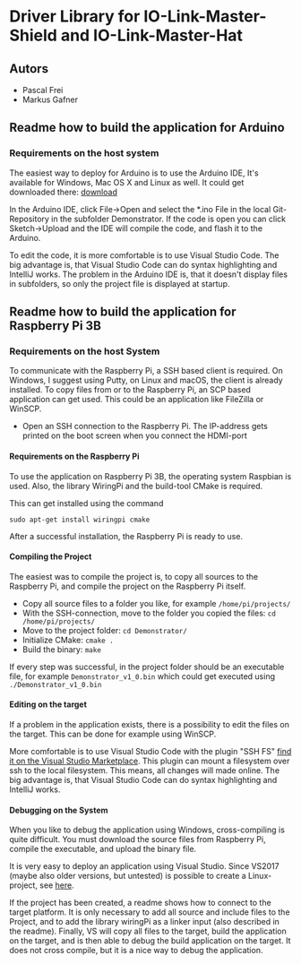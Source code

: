 # Driver Library for IO-Link-Master-Shield and IO-Link-Master-Hat

## Autors
- Pascal Frei
- Markus Gafner

## Readme how to build the application for Arduino
### Requirements on the host system
The easiest way to deploy for Arduino is to use the Arduino IDE, It's available for Windows, Mac OS X and Linux as well. It could get downloaded there: [download]( https://www.arduino.cc/en/Main/Software)

In the Arduino IDE, click File->Open and select the *.ino File in the local Git-Repository in the subfolder Demonstrator. If the code is open you can click Sketch->Upload and the IDE will compile the code, and flash it to the Arduino.

To edit the code, it is more comfortable is to use Visual Studio Code. The big advantage is, that Visual Studio Code can do syntax highlighting and IntelliJ works. The problem in the Arduino IDE is, that it doesn't display files in subfolders, so only the project file is displayed at startup.

## Readme how to build the application for Raspberry Pi 3B
### Requirements on the host System
To communicate with the Raspberry Pi, a SSH based client is required. On Windows, I suggest using Putty, on Linux and macOS, the client is already installed.
To copy files from or to the Raspberry Pi, an SCP based application can get used. This could be an application like FileZilla or WinSCP.

- Open an SSH connection to the Raspberry Pi. The IP-address gets printed on the boot screen when you connect the HDMI-port

#### Requirements on the Raspberry Pi
To use the application on Raspberry Pi 3B, the operating system Raspbian is used. Also, the library WiringPi and the build-tool CMake is required.

This can get installed using the command 

``` sudo apt-get install wiringpi cmake ```

After a successful installation, the Raspberry Pi is ready to use.

#### Compiling the Project

The easiest was to compile the project is, to copy all sources to the Raspberry Pi, and compile the project on the Raspberry Pi itself.

- Copy all source files to a folder you like, for example ```/home/pi/projects/```
- With the SSH-connection, move to the folder you copied the files: ```cd /home/pi/projects/```
- Move to the project folder: ```cd Demonstrator/```
- Initialize CMake: ```cmake .```
- Build the binary: ```make```

If every step was successful, in the project folder should be an executable file, for example ```Demonstrator_v1_0.bin``` which could get executed using ```./Demonstrator_v1_0.bin```

#### Editing on the target
If a problem in the application exists, there is a possibility to edit the files on the target. This can be done for example using WinSCP.

More comfortable is to use Visual Studio Code with the plugin "SSH FS" [find it on the Visual Studio Marketplace](https://marketplace.visualstudio.com/items?itemName=Kelvin.vscode-sshfs). This plugin can mount a filesystem over ssh to the local filesystem. This means, all changes will made online. The big advantage is, that Visual Studio Code can do syntax highlighting and IntelliJ works.

#### Debugging on the System
When you like to debug the application using Windows, cross-compiling is quite difficult. You must download the source files from Raspberry Pi, compile the executable, and upload the binary file.

It is very easy to deploy an application using Visual Studio. Since VS2017 (maybe also older versions, but untested) is possible to create a Linux-project, see [here](https://docs.microsoft.com/en-us/cpp/linux/create-a-new-linux-project?view=vs-2019).

If the project has been created, a readme shows how to connect to the target platform. It is only necessary to add all source and include files to the Project, and to add the library wiringPi as a linker input (also described in the readme). Finally, VS will copy all files to the target, build the application on the target, and is then able to debug the build application on the target. It does not cross compile, but it is a nice way to debug the application.
